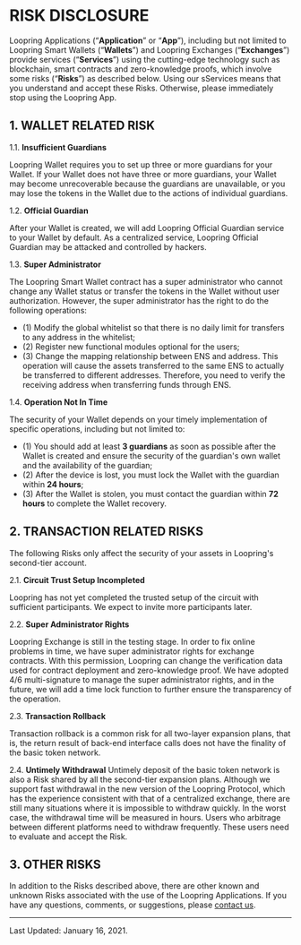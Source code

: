 # RISK DISCLOSURE




Loopring Applications (“**Application**” or “**App**”), including but not limited to Loopring Smart Wallets (“**Wallets**”) and Loopring Exchanges (“**Exchanges**”) provide services (“**Services**”) using the cutting-edge technology such as blockchain, smart contracts and zero-knowledge proofs, which involve some risks (“**Risks**”) as described below.  Using our sServices means that you understand and accept these Risks.  Otherwise, please immediately stop using the Loopring App.

## 1. WALLET RELATED RISK

1.1. **Insufficient Guardians**

Loopring Wallet requires you to set up three or more guardians for your Wallet. If your Wallet does not have three or more guardians, your Wallet may become unrecoverable because the guardians are unavailable, or you may lose the tokens in the Wallet due to the actions of individual guardians.

1.2. **Official Guardian**

After your Wallet is created, we will add Loopring Official Guardian service to your Wallet by default.  As a centralized service, Loopring Official Guardian may be attacked and controlled by hackers.

1.3. **Super Administrator**

The Loopring Smart Wallet contract has a super administrator who cannot change any Wallet status or transfer the tokens in the Wallet without user authorization. However, the super administrator has the right to do the following operations:

- (1) Modify the global whitelist so that there is no daily limit for transfers to any address in the whitelist;
- (2) Register new functional modules optional for the users;
- (3) Change the mapping relationship between ENS and address. This operation will cause the assets transferred to the same ENS to actually be transferred to different addresses. Therefore, you need to verify the receiving address when transferring funds through ENS.

1.4. **Operation Not In Time**


The security of your Wallet depends on your timely implementation of specific operations, including but not limited to:

- (1) You should add at least **3 guardians** as soon as possible after the Wallet is created and ensure the security of the guardian's own wallet and the availability of the guardian;
- (2) After the device is lost, you must lock the Wallet with the guardian within **24 hours**;
- (3) After the Wallet is stolen, you must contact the guardian within **72 hours** to complete the Wallet recovery.

## 2. TRANSACTION RELATED RISKS

The following Risks only affect the security of your assets in Loopring's second-tier account.

2.1. **Circuit Trust Setup Incompleted**

Loopring has not yet completed the trusted setup of the circuit with sufficient participants. We expect to invite more participants later.

2.2. **Super Administrator Rights**

Loopring Exchange is still in the testing stage. In order to fix online problems in time, we have super administrator rights for exchange contracts. With this permission, Loopring can change the verification data used for contract deployment and zero-knowledge proof. We have adopted 4/6 multi-signature to manage the super administrator rights, and in the future, we will add a time lock function to further ensure the transparency of the operation.

2.3. **Transaction Rollback**

Transaction rollback is a common risk for all two-layer expansion plans, that is, the return result of back-end interface calls does not have the finality of the basic token network.

2.4. **Untimely Withdrawal**
Untimely deposit of the basic token network is also a Risk shared by all the second-tier expansion plans. Although we support fast withdrawal in the new version of the Loopring Protocol, which has the experience consistent with that of a centralized exchange, there are still many situations where it is impossible to withdraw quickly. In the worst case, the withdrawal time will be measured in hours. Users who arbitrage between different platforms need to withdraw frequently. These users need to evaluate and accept the Risk.

## 3. OTHER RISKS

In addition to the Risks described above, there are other known and unknown Risks associated with the use of the Loopring Applications.  If you have any questions, comments, or suggestions, please [contact us](https://loopring.io/#/report?noheader&nofooter).


---


Last Updated: January 16, 2021.